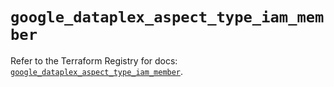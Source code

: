 # `google_dataplex_aspect_type_iam_member`

Refer to the Terraform Registry for docs: [`google_dataplex_aspect_type_iam_member`](https://registry.terraform.io/providers/hashicorp/google/6.14.1/docs/resources/dataplex_aspect_type_iam_member).
